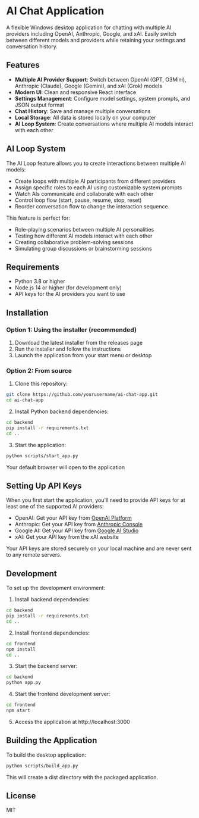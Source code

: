 # AI Chat Application

A flexible Windows desktop application for chatting with multiple AI providers including OpenAI, Anthropic, Google, and xAI. Easily switch between different models and providers while retaining your settings and conversation history.

## Features

- **Multiple AI Provider Support**: Switch between OpenAI (GPT, O3Mini), Anthropic (Claude), Google (Gemini), and xAI (Grok) models
- **Modern UI**: Clean and responsive React interface
- **Settings Management**: Configure model settings, system prompts, and JSON output format
- **Chat History**: Save and manage multiple conversations
- **Local Storage**: All data is stored locally on your computer
- **AI Loop System**: Create conversations where multiple AI models interact with each other

## AI Loop System

The AI Loop feature allows you to create interactions between multiple AI models:

- Create loops with multiple AI participants from different providers
- Assign specific roles to each AI using customizable system prompts
- Watch AIs communicate and collaborate with each other
- Control loop flow (start, pause, resume, stop, reset)
- Reorder conversation flow to change the interaction sequence

This feature is perfect for:
- Role-playing scenarios between multiple AI personalities
- Testing how different AI models interact with each other
- Creating collaborative problem-solving sessions
- Simulating group discussions or brainstorming sessions

## Requirements

- Python 3.8 or higher
- Node.js 14 or higher (for development only)
- API keys for the AI providers you want to use

## Installation

### Option 1: Using the installer (recommended)

1. Download the latest installer from the releases page
2. Run the installer and follow the instructions
3. Launch the application from your start menu or desktop

### Option 2: From source

1. Clone this repository:
```bash
git clone https://github.com/yourusername/ai-chat-app.git
cd ai-chat-app
```

2. Install Python backend dependencies:
```bash
cd backend
pip install -r requirements.txt
cd ..
```

3. Start the application:
```bash
python scripts/start_app.py
```

Your default browser will open to the application

## Setting Up API Keys

When you first start the application, you'll need to provide API keys for at least one of the supported AI providers:

- OpenAI: Get your API key from [OpenAI Platform](https://platform.openai.com/api-keys)
- Anthropic: Get your API key from [Anthropic Console](https://console.anthropic.com/settings/keys)
- Google AI: Get your API key from [Google AI Studio](https://makersuite.google.com/app/apikey)
- xAI: Get your API key from the xAI website

Your API keys are stored securely on your local machine and are never sent to any remote servers.

## Development

To set up the development environment:

1. Install backend dependencies:
```bash
cd backend
pip install -r requirements.txt
cd ..
```

2. Install frontend dependencies:
```bash
cd frontend
npm install
cd ..
```

3. Start the backend server:
```bash
cd backend
python app.py
```

4. Start the frontend development server:
```bash
cd frontend
npm start
```

5. Access the application at http://localhost:3000

## Building the Application

To build the desktop application:
```bash
python scripts/build_app.py
```
This will create a dist directory with the packaged application.

## License

MIT